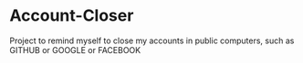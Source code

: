 # Account-Closer
Project to remind myself to close my accounts in public computers, such as GITHUB or GOOGLE or FACEBOOK
